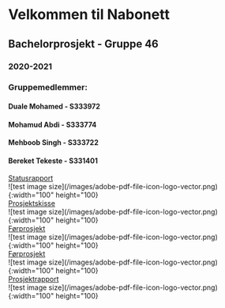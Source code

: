 # Velkommen til Nabonett
## Bachelorprosjekt - Gruppe 46
### 2020-2021

### Gruppemedlemmer:
#### Duale Mohamed - S333972
#### Mohamud Abdi - S333774
#### Mehboob Singh - S333722 
#### Bereket Tekeste - S331401










<div class="row">
  <div class="column">
    <a href="files/Status Rapport - Gruppe 46.pdf" target="_blank">Statusrapport</a>
    <br>
    ![test image size](/images/adobe-pdf-file-icon-logo-vector.png){:width="100" height="100}
  </div>
  
  <div class="column">
    <a href="files/Prosjektskisse - Gruppe 46.pdf" target="_blank">Prosjektskisse</a>
    <br>
    ![test image size](/images/adobe-pdf-file-icon-logo-vector.png){:width="100" height="100}
  </div>
  
  <div class="column">
    <a href="files/Førprosjektrapport - Gruppe 46.pdf" target="_blank">Førprosjekt</a>
    <br>
    ![test image size](/images/adobe-pdf-file-icon-logo-vector.png){:width="100" height="100}
  </div>
  
  <div class="column">
    <a href="files/Førprosjektrapport - Gruppe 46.pdf" target="_blank">Førprosjekt</a>
    <br>
    ![test image size](/images/adobe-pdf-file-icon-logo-vector.png){:width="100" height="100}
  </div>
  
  <div class="column">
    <a href="" target="_blank">Prosjektrapport</a>
    <br>
    ![test image size](/images/adobe-pdf-file-icon-logo-vector.png){:width="100" height="100}
  </div>
</div>
